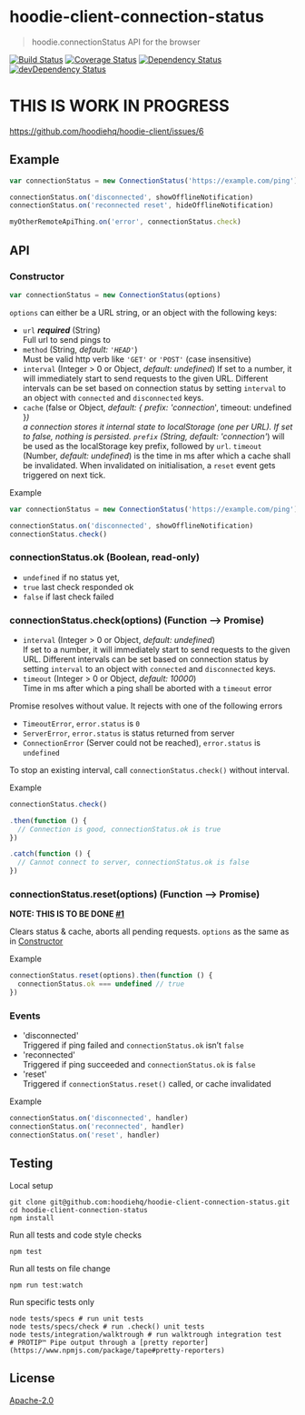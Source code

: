 # hoodie-client-connection-status

> hoodie.connectionStatus API for the browser

[![Build Status](https://travis-ci.org/hoodiehq/hoodie-client-connection-status.svg?branch=master)](https://travis-ci.org/hoodiehq/hoodie-client-connection-status)
[![Coverage Status](https://coveralls.io/repos/hoodiehq/hoodie-client-connection-status/badge.svg?branch=master)](https://coveralls.io/r/hoodiehq/hoodie-client-connection-status?branch=master)
[![Dependency Status](https://david-dm.org/hoodiehq/hoodie-client-connection-status.svg)](https://david-dm.org/hoodiehq/hoodie-client-connection-status)
[![devDependency Status](https://david-dm.org/hoodiehq/hoodie-client-connection-status/dev-status.svg)](https://david-dm.org/hoodiehq/hoodie-client-connection-status#info=devDependencies)

# THIS IS WORK IN PROGRESS

https://github.com/hoodiehq/hoodie-client/issues/6

## Example

```js
var connectionStatus = new ConnectionStatus('https://example.com/ping')

connectionStatus.on('disconnected', showOfflineNotification)
connectionStatus.on('reconnected reset', hideOfflineNotification)

myOtherRemoteApiThing.on('error', connectionStatus.check)
```

## API

### Constructor

```js
var connectionStatus = new ConnectionStatus(options)
```

`options` can either be a URL string, or an object with the following keys:

- `url` **_required_** (String)  
  Full url to send pings to
- `method` (String, _default: `'HEAD'`_)  
  Must be valid http verb like `'GET'` or `'POST'` (case insensitive)
- `interval` (Integer > 0 or Object, _default: undefined_)
  If set to a number, it will immediately start to send requests to the given
  URL. Different intervals can be set based on connection status by setting
  `interval` to an object with `connected` and `disconnected` keys.
- `cache` (false or Object, _default: { prefix: 'connection_', timeout: undefined }_)  
  a connection stores it internal state to localStorage (one per URL). If set to false,
  nothing is persisted. `prefix` (String, _default: 'connection_'_) will be used as the localStorage key
  prefix, followed by `url`. `timeout` (Number, _default: undefined_) is the time in ms after which a
  cache shall be invalidated. When invalidated on initialisation, a `reset` event gets triggered on next tick.

Example

```js
var connectionStatus = new ConnectionStatus('https://example.com/ping')

connectionStatus.on('disconnected', showOfflineNotification)
connectionStatus.check()
```

### connectionStatus.ok (Boolean, read-only)

- `undefined` if no status yet,
- `true` last check responded ok
- `false` if last check failed

### connectionStatus.check(options) (Function --> Promise)

- `interval` (Integer > 0 or Object, _default: undefined_)  
  If set to a number, it will immediately start to send requests to the given
  URL. Different intervals can be set based on connection status by setting
  `interval` to an object with `connected` and `disconnected` keys.
- `timeout` (Integer > 0 or Object, _default: 10000_)  
  Time in ms after which a ping shall be aborted with a `timeout` error

Promise resolves without value. It rejects with one of the following errors

- `TimeoutError`, `error.status` is `0`
- `ServerError`, `error.status` is status returned from server
- `ConnectionError` (Server could not be reached), `error.status` is `undefined`

To stop an existing interval, call `connectionStatus.check()` without interval.

Example

```js
connectionStatus.check()

.then(function () {
  // Connection is good, connectionStatus.ok is true
})

.catch(function () {
  // Cannot connect to server, connectionStatus.ok is false
})
```

### connectionStatus.reset(options) (Function --> Promise)

**NOTE: THIS IS TO BE DONE [#1](https://github.com/hoodiehq/hoodie-client-connection-status/issues/1)**

Clears status & cache, aborts all pending requests.
`options` as the same as in [Constructor](#Constructor)

Example

```js
connectionStatus.reset(options).then(function () {
  connectionStatus.ok === undefined // true
})
```

### Events

- 'disconnected'  
  Triggered if ping failed and `connectionStatus.ok` isn’t `false`
- 'reconnected'  
  Triggered if ping succeeded and `connectionStatus.ok` is `false`
- 'reset'  
  Triggered if `connectionStatus.reset()` called, or cache invalidated

Example

```js
connectionStatus.on('disconnected', handler)
connectionStatus.on('reconnected', handler)
connectionStatus.on('reset', handler)
```

## Testing

Local setup

```
git clone git@github.com:hoodiehq/hoodie-client-connection-status.git
cd hoodie-client-connection-status
npm install
```

Run all tests and code style checks

```
npm test
```

Run all tests on file change

```
npm run test:watch
```

Run specific tests only

```
node tests/specs # run unit tests
node tests/specs/check # run .check() unit tests
node tests/integration/walktrough # run walktrough integration test
# PROTIP™ Pipe output through a [pretty reporter](https://www.npmjs.com/package/tape#pretty-reporters)
```

## License

[Apache-2.0](https://github.com/hoodiehq/hoodie/blob/master/LICENSE)
